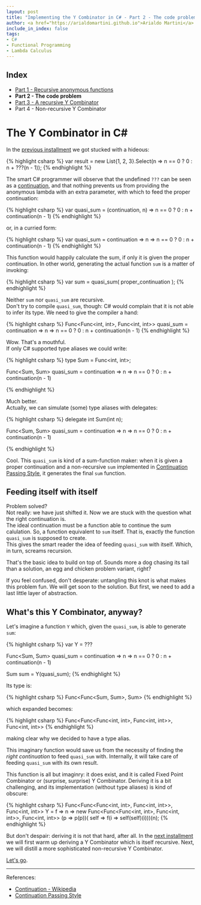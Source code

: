 ```yaml
---
layout: post
title: "Implementing the Y Combinator in C# - Part 2 - The code problem"
author: <a href="https://arialdomartini.github.io">Arialdo Martini</a>
include_in_index: false
tags:
- C#
- Functional Programming
- Lambda Calculus
---
```

## Index
* [Part 1 - Recursive anonymous functions][part-1]
* **Part 2 - The code problem**
* [Part 3 - A recursive Y Combinator][part-3]
* Part 4 - Non-recursive Y Combinator


# The Y Combinator in C#
In the [previous installment](y-combinator-in-csharp) we got stucked with a hideous:

{% highlight csharp %}
var result = new List<int>{1, 2, 3}.Select(n => n == 0 ? 0 : n + ???(n - 1));
{% endhighlight %}


The smart C# programmer will observe that the undefined `???` can be seen as a [continuation][continuation], and that nothing prevents us from providing the anonymous lambda with an extra parameter, with which to feed the proper continuation:

{% highlight csharp %}
var quasi_sum = 
    (continuation, n) =>
        n == 0 ? 0 : n + continuation(n - 1)
{% endhighlight %}

or, in a curried form:

{% highlight csharp %}
var quasi_sum =
    continuation => 
        n =>
            n == 0 ? 0 : n + continuation(n - 1)
{% endhighlight %}

This function would happily calculate the sum, if only it is given the proper continuation. In other world, generating the actual function `sum` is a matter of invoking:

{% highlight csharp %}
var sum = quasi_sum( proper_continuation );
{% endhighlight %}


Neither `sum` nor `quasi_sum` are recursive.<br/>
Don't try to compile `quasi_sum`, though: C# would complain that it is not able to infer its type. We need to give the compiler a hand:

{% highlight csharp %}
Func<Func<int, int>, Func<int, int>> quasi_sum =
    continuation => 
        n =>
            n == 0 ? 0 : n + continuation(n - 1)
{% endhighlight %}

Wow. That's a mouthful.<br/> If only C# supported type aliases we could write:

{% highlight csharp %}
type Sum = Func<int, int>;

Func<Sum, Sum> quasi_sum =
    continuation => 
        n =>
            n == 0 ? 0 : n + continuation(n - 1)

{% endhighlight %}

Much better.<br/>
Actually, we can simulate (some) type aliases with delegates:

{% highlight csharp %}
delegate int Sum(int n);

Func<Sum, Sum> quasi_sum =
    continuation => 
        n =>
            n == 0 ? 0 : n + continuation(n - 1)

{% endhighlight %}

Cool. This `quasi_sum` is kind of a sum-function maker: when it is given a proper continuation and a non-recursive `sum` implemented in [Continuation Passing Style][continuation-passing-style], it generates the final `sum` function.


## Feeding itself with itself
Problem solved?<br/>
Not really: we have just shifted it. Now we are stuck with the question what the right continuation is.<br/>
The ideal continuation must be a function able to continue the sum calulation. So, a function equivalent to `sum` itself. That is, exactly the function  `quasi_sum` is supposed to create.<br/>
This gives the smart reader the idea of feeding `quasi_sum` with itself. Which, in turn, screams recursion.

That's the basic idea to build on top of. Sounds more a dog chasing its tail than a solution, an egg and chicken problem variant, right?

If you feel confused, don't desperate: untangling this knot is what makes this problem fun. We will get soon to the solution. But first, we need to add a last little layer of abstraction.

## What's this Y Combinator, anyway?
Let's imagine a function `Y` which, given the `quasi_sum`, is able to generate `sum`:

{% highlight csharp %}
var Y = ???

Func<Sum, Sum> quasi_sum =
    continuation => 
        n =>
            n == 0 ? 0 : n + continuation(n - 1)

Sum sum = Y(quasi_sum);
{% endhighlight %}

Its type is:

{% highlight csharp %}
Func<Func<Sum, Sum>, Sum>
{% endhighlight %}

which expanded becomes:

{% highlight csharp %}
Func<Func<Func<int, int>, Func<int, int>>, Func<int, int>>
{% endhighlight %}

making clear why we decided to have a type alias.


This imaginary function would save us from the necessity of finding the *right continuation* to feed `quasi_sum` with. Internally, it will take care of feeding `quasi_sum` with its own result.

This function is all but imaginry: it does exist, and it is called Fixed Point Combinator or (surprise, surprise) Y Combinator. Deriving it is a bit challenging, and its implementation (without type aliases) is kind of obscure:

{% highlight csharp %}
Func<Func<Func<int, int>, Func<int, int>>, Func<int, int>> Y = 
    f => n => new Func<Func<Func<int, int>, Func<int, int>>, Func<int, int>>
                (p => p(p))( self => f(i => self(self)(i)))(n);
{% endhighlight %}

But don't despair: deriving it is not that hard, after all. In the [next installment][part-3] we will first warm up deriving a Y Combinator which is itself recursive. Next, we will distill a more sophisticated non-recursive Y Combinator.

[Let's go][part-3].

<hr/>

References:

* [Continuation - Wikipedia][continuation]
* [Continuation Passing Style][continuation-passing-style]


[continuation]: https://en.wikipedia.org/wiki/Continuation
[continuation-passing-style]: https://en.wikipedia.org/wiki/Continuation-passing_style

[part-1]: y-combinator-in-csharp
[part-3]: y-combinator-in-csharp-part-3
